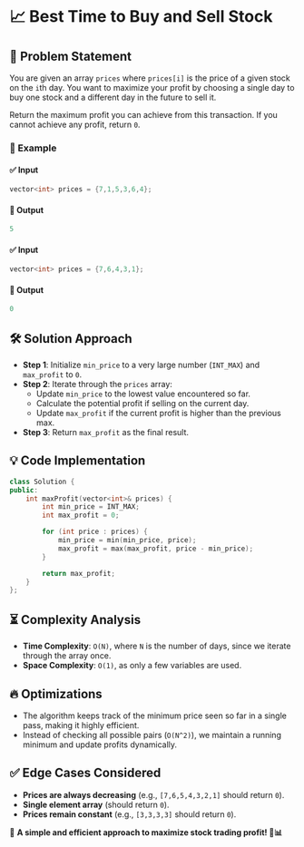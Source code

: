 # 📈 Best Time to Buy and Sell Stock

## 📌 Problem Statement
You are given an array `prices` where `prices[i]` is the price of a given stock on the `i`th day. You want to maximize your profit by choosing a single day to buy one stock and a different day in the future to sell it.

Return the maximum profit you can achieve from this transaction. If you cannot achieve any profit, return `0`.

### 🔹 Example
#### ✅ Input
```cpp
vector<int> prices = {7,1,5,3,6,4};
```
#### 🎯 Output
```cpp
5
```
#### ✅ Input
```cpp
vector<int> prices = {7,6,4,3,1};
```
#### 🎯 Output
```cpp
0
```

## 🛠️ Solution Approach
- **Step 1**: Initialize `min_price` to a very large number (`INT_MAX`) and `max_profit` to `0`.
- **Step 2**: Iterate through the `prices` array:
  - Update `min_price` to the lowest value encountered so far.
  - Calculate the potential profit if selling on the current day.
  - Update `max_profit` if the current profit is higher than the previous max.
- **Step 3**: Return `max_profit` as the final result.

## 💡 Code Implementation
```cpp
class Solution {
public:
    int maxProfit(vector<int>& prices) {
        int min_price = INT_MAX;
        int max_profit = 0;

        for (int price : prices) {
            min_price = min(min_price, price);
            max_profit = max(max_profit, price - min_price);
        }

        return max_profit;
    }
};
```

## ⏳ Complexity Analysis
- **Time Complexity**: `O(N)`, where `N` is the number of days, since we iterate through the array once.
- **Space Complexity**: `O(1)`, as only a few variables are used.

## 🔥 Optimizations
- The algorithm keeps track of the minimum price seen so far in a single pass, making it highly efficient.
- Instead of checking all possible pairs (`O(N^2)`), we maintain a running minimum and update profits dynamically.

## ✅ Edge Cases Considered
- **Prices are always decreasing** (e.g., `[7,6,5,4,3,2,1]` should return `0`).
- **Single element array** (should return `0`).
- **Prices remain constant** (e.g., `[3,3,3,3]` should return `0`).

📌 **A simple and efficient approach to maximize stock trading profit! 🚀📊**